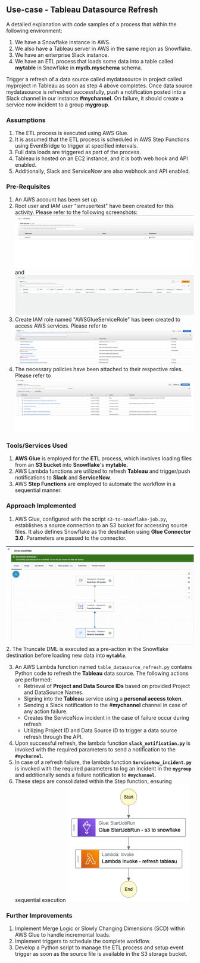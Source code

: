 ## Use-case - Tableau Datasource Refresh

A detailed explanation with code samples of a process that within the following environment:

1. We have a Snowflake instance in AWS.
2. We also have a Tableau server in AWS in the same region as Snowflake.
3. We have an enterprise Slack instance.
4. We have an ETL process that loads some data into a table called **mytable** in Snowflake in **mydb.myschema** schema. 

Trigger a refresh of a data source called mydatasource in project called myproject in Tableau as soon as step 4 above completes.
Once data source mydatasource is refreshed successfully, push a notification posted into a Slack channel in our instance **#mychannel**. On failure, it should create a service now incident to a group **mygroup**.

### Assumptions
1. The ETL process is executed using AWS Glue.
2. It is assumed that the ETL process is scheduled in AWS Step Functions using EventBridge to trigger at specified intervals.
3. Full data loads are triggered as part of the process.
4. Tableau is hosted on an EC2 instance, and it is both web hook and API enabled.
5. Additionally, Slack and ServiceNow are also webhook and API enabled.

### Pre-Requisites 
1. An AWS account has been set up.
2. Root user and IAM user "iamusertest" have been created for this activity. Please refer to the following screenshots: 
![user_groups.png](assests/user_groups.png) and ![iam_user.png](assests/iam_user.png)
3. Create IAM role named "AWSGlueServiceRole" has been created to access AWS services. Please refer to 
![IAM Roles](assests/iam_roles.png)
4. The necessary policies have been attached to their respective roles. Please refer to 
![iam_policies.png](assests/iam_policies.png)

### Tools/Services Used
1. **AWS Glue** is employed for the **ETL** process, which involves loading files from an **S3 bucket** into **Snowflake**'s **mytable.**
2. AWS Lambda functions are utilized to refresh **Tableau** and trigger/push notifications to **Slack** and **ServiceNow**.
3. AWS **Step Functions** are employed to automate the workflow in a sequential manner.

### Approach Implemented 

1. AWS Glue, configured with the script `s3-to-snowflake-job.py`, establishes a source connection to an S3 bucket for accessing source files. It also defines Snowflake as the destination using **Glue Connector 3.0**. Parameters are passed to the connector.

![aws-glue-etl.png](assests/aws-glue-etl.png)
2. The Truncate DML is executed as a pre-action in the Snowflake destination before loading new data into **`mytable`**.

3. An AWS Lambda function named `table_datasource_refresh.py` contains Python code to refresh the **Tableau** data source. The following actions are performed:
   - Retrieval of **Project and Data Source IDs** based on provided Project and DataSource Names.
   - Signing into the **Tableau** service using a **personal access token**.
   - Sending a Slack notification to the #**mychannel** channel in case of any action failure.
   - Creates the ServiceNow incident in the case of failure occur during refresh
   - Utilizing Project ID and Data Source ID to trigger a data source refresh through the API.
4. Upon successful refresh, the lambda function **`slack_notification.py`** is invoked with the required parameters to send a notification to the **`#mychannel`**. 
5. In case of a refresh failure, the lambda function **`ServiceNow_incident.py`** is invoked with the required parameters to log an incident in the **`mygroup`** and additionally sends a failure notification to **`#mychannel`**.
6. These steps are consolidated within the Step function, ensuring sequential execution  ![Step Function Graph](assests/step_functions_graph.png)

### Further Improvements
1. Implement Merge Logic or Slowly Changing Dimensions (SCD) within AWS Glue to handle incremental loads.
2. Implement triggers to schedule the complete workflow.
3. Develop a Python script to manage the ETL process and setup event trigger as soon as the source file is available in the S3 storage bucket.
